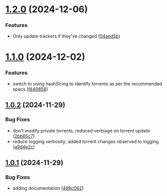 # [1.2.0](https://github.com/telnetdoogie/transmission-trackers/compare/v1.1.0...v1.2.0) (2024-12-06)


### Features

* Only update trackers if they've changed ([04aed5b](https://github.com/telnetdoogie/transmission-trackers/commit/04aed5bcde129e7aa046ae5e6027308c1602130d))



# [1.1.0](https://github.com/telnetdoogie/transmission-trackers/compare/v1.0.2...v1.1.0) (2024-12-02)


### Features

* switch to using hashString to identify torrents as per the recommended specs ([f440858](https://github.com/telnetdoogie/transmission-trackers/commit/f4408581460c419184b875821e16d67dffb911a1))



## [1.0.2](https://github.com/telnetdoogie/transmission-trackers/compare/v1.0.1...v1.0.2) (2024-11-29)


### Bug Fixes

* don't modify private torrents, reduced verbiage on torrent update ([2bb65c7](https://github.com/telnetdoogie/transmission-trackers/commit/2bb65c7ce63fc4d6d17bcd578552552d533d289e))
* reduce logging verbosity; added torrent changes observed to logging ([a9d4e2c](https://github.com/telnetdoogie/transmission-trackers/commit/a9d4e2c52feb3a2453abb3b30509491399ed9bb7))



## [1.0.1](https://github.com/telnetdoogie/transmission-trackers/compare/499c0629d751678d1c24aa341e1c56c94bbf3047...v1.0.1) (2024-11-29)


### Bug Fixes

* adding documentation ([499c062](https://github.com/telnetdoogie/transmission-trackers/commit/499c0629d751678d1c24aa341e1c56c94bbf3047))




